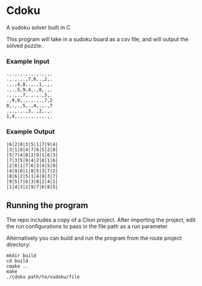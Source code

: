 # Cdoku
A sudoku solver built in C

This program will take in a sudoku board as a csv file, and will 
output the solved puzzle.

### Example Input
```
.,.,.,.,.,.,.,.,.
.,.,.,.,7,6,.,2,.
.,.,4,8,.,.,1,.,.
.,.,5,9,4,.,8,.,.
.,.,.,7,.,.,.,5,.
.,9,6,.,.,.,.,7,2
8,.,.,5,.,4,.,.,7
.,.,.,.,3,.,2,.,.
1,4,.,.,.,.,.,.,.
```

### Example Output
```
|6|2|8|3|5|1|7|9|4|
|3|1|9|4|7|6|5|2|8|
|5|7|4|8|2|9|1|6|3|
|7|3|5|9|4|2|8|1|6|
|2|8|1|7|6|3|4|5|9|
|4|9|6|1|8|5|3|7|2|
|8|6|2|5|1|4|9|3|7|
|9|5|7|6|3|8|2|4|1|
|1|4|3|2|9|7|6|8|5|
```

## Running the program
The repo includes a copy of a Clion project. After importing 
the project, edit the run configurations to pass 
in the file path as a run parameter.

Alternatively you can build and run the program from the 
route project directory:
```shell
mkdir build
cd build
cmake ..
make
./cdoku path/to/sudoku/file
```